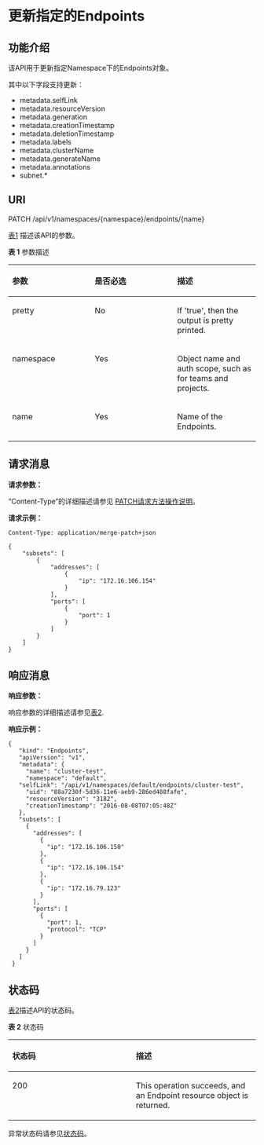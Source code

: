 # 更新指定的Endpoints<a name="cce_02_0065"></a>

## 功能介绍<a name="sac12fa31d2e14eb987df783ddacf3321"></a>

该API用于更新指定Namespace下的Endpoints对象。

其中以下字段支持更新：

-   metadata.selfLink
-   metadata.resourceVersion
-   metadata.generation
-   metadata.creationTimestamp
-   metadata.deletionTimestamp
-   metadata.labels
-   metadata.clusterName
-   metadata.generateName
-   metadata.annotations
-   subnet.\*

## URI<a name="sf83f35293a2a41608535afbee14767bf"></a>

PATCH /api/v1/namespaces/\{namespace\}/endpoints/\{name\}

[表1](#zh-cn_topic_0079614972_table5045213)  描述该API的参数。

**表 1**  参数描述

<a name="zh-cn_topic_0079614972_table5045213"></a>
<table><thead align="left"><tr id="zh-cn_topic_0079614972_row25584516"><th class="cellrowborder" valign="top" width="33.33333333333333%" id="mcps1.2.4.1.1"><p id="zh-cn_topic_0079614972_p59079892"><a name="zh-cn_topic_0079614972_p59079892"></a><a name="zh-cn_topic_0079614972_p59079892"></a>参数</p>
</th>
<th class="cellrowborder" valign="top" width="33.33333333333333%" id="mcps1.2.4.1.2"><p id="p11272818201654"><a name="p11272818201654"></a><a name="p11272818201654"></a>是否必选</p>
</th>
<th class="cellrowborder" valign="top" width="33.33333333333333%" id="mcps1.2.4.1.3"><p id="p40683062201654"><a name="p40683062201654"></a><a name="p40683062201654"></a>描述</p>
</th>
</tr>
</thead>
<tbody><tr id="zh-cn_topic_0079614972_row58315944"><td class="cellrowborder" valign="top" width="33.33333333333333%" headers="mcps1.2.4.1.1 "><p id="zh-cn_topic_0079614972_p25971051"><a name="zh-cn_topic_0079614972_p25971051"></a><a name="zh-cn_topic_0079614972_p25971051"></a>pretty</p>
</td>
<td class="cellrowborder" valign="top" width="33.33333333333333%" headers="mcps1.2.4.1.2 "><p id="zh-cn_topic_0079614972_p23280366"><a name="zh-cn_topic_0079614972_p23280366"></a><a name="zh-cn_topic_0079614972_p23280366"></a>No</p>
</td>
<td class="cellrowborder" valign="top" width="33.33333333333333%" headers="mcps1.2.4.1.3 "><p id="zh-cn_topic_0079614972_p6661465"><a name="zh-cn_topic_0079614972_p6661465"></a><a name="zh-cn_topic_0079614972_p6661465"></a>If 'true', then the output is pretty printed.</p>
</td>
</tr>
<tr id="zh-cn_topic_0079614972_row19216572"><td class="cellrowborder" valign="top" width="33.33333333333333%" headers="mcps1.2.4.1.1 "><p id="zh-cn_topic_0079614972_p13038474"><a name="zh-cn_topic_0079614972_p13038474"></a><a name="zh-cn_topic_0079614972_p13038474"></a>namespace</p>
</td>
<td class="cellrowborder" valign="top" width="33.33333333333333%" headers="mcps1.2.4.1.2 "><p id="zh-cn_topic_0079614972_p49483440"><a name="zh-cn_topic_0079614972_p49483440"></a><a name="zh-cn_topic_0079614972_p49483440"></a>Yes</p>
</td>
<td class="cellrowborder" valign="top" width="33.33333333333333%" headers="mcps1.2.4.1.3 "><p id="zh-cn_topic_0079614972_p48735703"><a name="zh-cn_topic_0079614972_p48735703"></a><a name="zh-cn_topic_0079614972_p48735703"></a>Object name and auth scope, such as for teams and projects.</p>
</td>
</tr>
<tr id="zh-cn_topic_0079614972_row35968146"><td class="cellrowborder" valign="top" width="33.33333333333333%" headers="mcps1.2.4.1.1 "><p id="zh-cn_topic_0079614972_p27738717"><a name="zh-cn_topic_0079614972_p27738717"></a><a name="zh-cn_topic_0079614972_p27738717"></a>name</p>
</td>
<td class="cellrowborder" valign="top" width="33.33333333333333%" headers="mcps1.2.4.1.2 "><p id="zh-cn_topic_0079614972_p32243580"><a name="zh-cn_topic_0079614972_p32243580"></a><a name="zh-cn_topic_0079614972_p32243580"></a>Yes</p>
</td>
<td class="cellrowborder" valign="top" width="33.33333333333333%" headers="mcps1.2.4.1.3 "><p id="zh-cn_topic_0079614972_p61593176"><a name="zh-cn_topic_0079614972_p61593176"></a><a name="zh-cn_topic_0079614972_p61593176"></a>Name of the Endpoints.</p>
</td>
</tr>
</tbody>
</table>

## 请求消息<a name="s657fd059fab74bb29d05f8f4cac1d327"></a>

**请求参数：**

“Content-Type“的详细描述请参见 [PATCH请求方法操作说明](PATCH请求方法操作说明.md)。

**请求示例：**

```
Content-Type: application/merge-patch+json
```

```
{
    "subsets": [
        {
            "addresses": [
                {
                    "ip": "172.16.106.154"
                }
            ],
            "ports": [
                {
                    "port": 1
                }
            ]
        }
    ]
}
```

## 响应消息<a name="s6b95f47c4ccf4cbd996626e8962eb127"></a>

**响应参数：**

响应参数的详细描述请参见[表2](创建Endpoints.md#zh-cn_topic_0079614955_ref458759912).

**响应示例：**

```
{ 
   "kind": "Endpoints", 
   "apiVersion": "v1", 
   "metadata": { 
     "name": "cluster-test", 
     "namespace": "default", 
   "selfLink": "/api/v1/namespaces/default/endpoints/cluster-test", 
     "uid": "88a7230f-5d36-11e6-aeb9-286ed488fafe", 
     "resourceVersion": "3182", 
     "creationTimestamp": "2016-08-08T07:05:48Z" 
   }, 
   "subsets": [ 
     { 
       "addresses": [ 
         { 
           "ip": "172.16.106.150" 
         }, 
         { 
           "ip": "172.16.106.154" 
         }, 
         { 
           "ip": "172.16.79.123" 
         } 
       ], 
       "ports": [ 
         { 
           "port": 1, 
           "protocol": "TCP" 
         } 
       ] 
     } 
   ] 
 }
```

## 状态码<a name="s06eee481d5564d248bb167cb6c41cd47"></a>

[表2](#zh-cn_topic_0079614972_table6009104)描述API的状态码。

**表 2**  状态码

<a name="zh-cn_topic_0079614972_table6009104"></a>
<table><thead align="left"><tr id="zh-cn_topic_0079614972_row2835298"><th class="cellrowborder" valign="top" width="50%" id="mcps1.2.3.1.1"><p id="p36832557201654"><a name="p36832557201654"></a><a name="p36832557201654"></a>状态码</p>
</th>
<th class="cellrowborder" valign="top" width="50%" id="mcps1.2.3.1.2"><p id="p30647120201654"><a name="p30647120201654"></a><a name="p30647120201654"></a>描述</p>
</th>
</tr>
</thead>
<tbody><tr id="zh-cn_topic_0079614972_row65623433"><td class="cellrowborder" valign="top" width="50%" headers="mcps1.2.3.1.1 "><p id="zh-cn_topic_0079614972_p13897850"><a name="zh-cn_topic_0079614972_p13897850"></a><a name="zh-cn_topic_0079614972_p13897850"></a>200</p>
</td>
<td class="cellrowborder" valign="top" width="50%" headers="mcps1.2.3.1.2 "><p id="zh-cn_topic_0079614972_p51984031"><a name="zh-cn_topic_0079614972_p51984031"></a><a name="zh-cn_topic_0079614972_p51984031"></a>This operation succeeds, and an Endpoint resource object is returned.</p>
</td>
</tr>
</tbody>
</table>

异常状态码请参见[状态码](状态码.md)。

